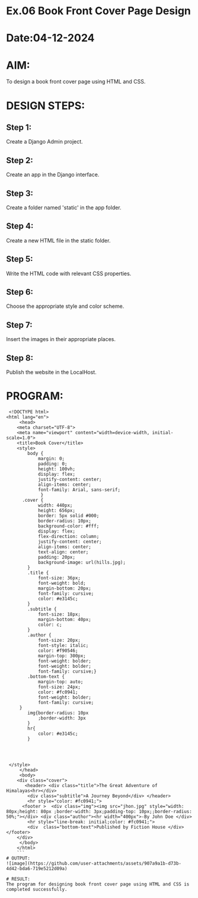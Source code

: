 # Ex.06 Book Front Cover Page Design
# Date:04-12-2024
# AIM:
To design a book front cover page using HTML and CSS.

# DESIGN STEPS:
## Step 1:
Create a Django Admin project.

## Step 2:
Create an app in the Django interface.

## Step 3:
Create a folder named 'static' in the app folder.

## Step 4:
Create a new HTML file in the static folder.

## Step 5:
Write the HTML code with relevant CSS properties.

## Step 6:
Choose the appropriate style and color scheme.

## Step 7:
Insert the images in their appropriate places.

## Step 8:
Publish the website in the LocalHost.

# PROGRAM:
```
 <!DOCTYPE html>
<html lang="en">
     <head>
    <meta charset="UTF-8">
    <meta name="viewport" content="width=device-width, initial-scale=1.0">
    <title>Book Cover</title>
    <style>
        body {
            margin: 0;
            padding: 0;
            height: 100vh;
            display: flex;
            justify-content: center;
            align-items: center;
            font-family: Arial, sans-serif;
             }
      .cover {
            width: 440px;
            height: 656px;
            border: 5px solid #000;
            border-radius: 10px;
            background-color: #fff;
            display: flex;
            flex-direction: column;
            justify-content: center;
            align-items: center;
            text-align: center;
            padding: 20px;
            background-image: url(hills.jpg);
        }
        .title {
            font-size: 36px;
            font-weight: bold;
            margin-bottom: 20px;
            font-family: cursive;
            color: #e3145c;
        }
        .subtitle {
            font-size: 18px;
            margin-bottom: 40px;
            color: c;
        }
        .author {
            font-size: 20px;
            font-style: italic;
            color: #f90546;
            margin-top: 300px;
            font-weight: bolder;
            font-weight: bolder;
            font-family: cursive;}
        .bottom-text {
            margin-top: auto;
            font-size: 24px;
            color: #fc0941;
            font-weight: bolder;
            font-family: cursive;
     }
        img{border-radius: 10px
            ;border-width: 3px
        }
        hr{
            color: #e3145c;
        }

        
        
        
 </style>
     </head>
     <body>
    <div class="cover">
       <header> <div class="title">The Great Adventure of Himalayas<hr></div>
        <div class="subtitle">A Journey Beyond</div> </header>
        <hr style="color: #fc0941;">
      <footer >  <div class="img"><img src="jhon.jpg" style="width: 80px;height: 80px ;border-width: 3px;padding-top: 10px;;border-radius: 50%;"></div> <div class="author"><hr width="400px">-By John Doe </div>
        <hr style="line-break: initial;color: #fc0941;">
        <div  class="bottom-text">Published by Fiction House </div></footer>
    </div>
     </body>
    </html>
    ```
# OUTPUT:
![image](https://github.com/user-attachments/assets/907a9a1b-d73b-4d42-bda6-719e5212d09a)

# RESULT:
The program for designing book front cover page using HTML and CSS is completed successfully.
